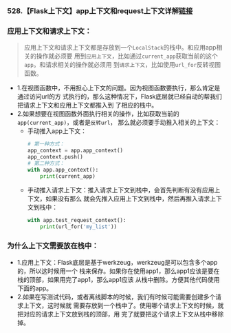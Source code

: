 ### 528.【Flask上下文】app上下文和request上下文详解[链接](http://wangkaixiang.cn/python-flask/di-shi-zhang-ff1a-shang-xia-wen.html)

### 应用上下文和请求上下文：
> 应用上下文和请求上下文都是存放到一个`LocalStack`的栈中。和应用app相关的操作就必须要
> 用到`应用上下文`，比如通过`current_app`获取当前的这个`app`。和请求相关的操作就必须用
> 到`请求上下文`，比如使用`url_for`反转视图函数。
* 1.在视图函数中，不用担心上下文的问题。因为视图函数要执行，那么肯定是通过访问url的方
  式执行的，那么这种情况下，Flask底层就已经自动的帮我们把请求上下文和应用上下文都推入到
  了相应的栈中。
* 2.如果想要在视图函数外面执行相关的操作，比如获取当前的`app(current_app)`，或者是`反转url`，
    那么就必须要手动推入相关的上下文：
    * 手动推入app上下文：
        ```python
        # 第一种方式：
        app_context = app.app_context()
        app_context.push()
        # 第二种方式：
        with app.app_context():
            print(current_app)
        ```
    * 手动推入请求上下文：推入请求上下文到栈中，会首先判断有没有应用上下文，如果没有那么
      就会先推入应用上下文到栈中，然后再推入请求上下文到栈中：
        ```python
        with app.test_request_context():
            print(url_for('my_list'))
        ```

### 为什么上下文需要放在栈中：
* 1.应用上下文：Flask底层是基于werkzeug，werkzeug是可以包含多个app的，所以这时候用一个
    栈来保存。如果你在使用app1，那么app1应该是要在栈的顶部，如果用完了app1，那么app1应该
    从栈中删除。方便其他代码使用下面的app。
* 2.如果在写测试代码，或者离线脚本的时候，我们有时候可能需要创建多个请求上下文，这时候就
    需要存放到一个栈中了。使用哪个请求上下文的时候，就把对应的请求上下文放到栈的顶部，用
    完了就要把这个请求上下文从栈中移除掉。
